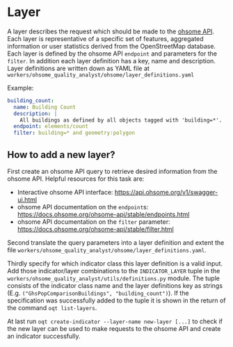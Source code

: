 # Layer

A layer describes the request which should be made to the 
[ohsome API](https://api.ohsome.org). Each layer is representative of a 
specific set of features, aggregated information or user statistics derived from the 
OpenStreetMap database. Each layer is defined by the ohsome API `endpoint` and 
parameters for the `filter`. In addition each layer definition has a key, name and 
description. Layer definitions are written down as YAML file at 
`workers/ohsome_quality_analyst/ohsome/layer_definitions.yaml`

Example:

```yaml
building_count:
  name: Building Count
  description: |
    All buildings as defined by all objects tagged with 'building=*'.
  endpoint: elements/count
  filter: building=* and geometry:polygon
```


## How to add a new layer?

First create an ohsome API query to retrieve desired information from the ohsome API. 
Helpful resources for this task are:
- Interactive ohsome API interface: https://api.ohsome.org/v1/swagger-ui.html
- ohsome API documentation on the `endpoint`s: 
  https://docs.ohsome.org/ohsome-api/stable/endpoints.html
- ohsome API documentation on the `filter` parameter: 
  https://docs.ohsome.org/ohsome-api/stable/filter.html

Second translate the query parameters into a layer definition and extent the file 
`workers/ohsome_quality_analyst/ohsome/layer_definitions.yaml`.

Thirdly specify for which indicator class this layer definition is a valid input. Add 
those indicator/layer combinations to the `INDICATOR_LAYER` tuple in the 
`workers/ohsome_quality_analyst/utils/definitions.py` module. The tuple consists of the 
indicator class name and the layer definitions key as strings (E.g. 
`("GhsPopComparisonBuildings", "building_count")`). If the specification was 
successfully added to the tuple it is shown in the return of the command 
`oqt list-layers`.

At last run `oqt create-indicator --layer-name new-layer [...]` to check if the new layer can be used to make requests to the ohsome API and create an indicator successfully.
